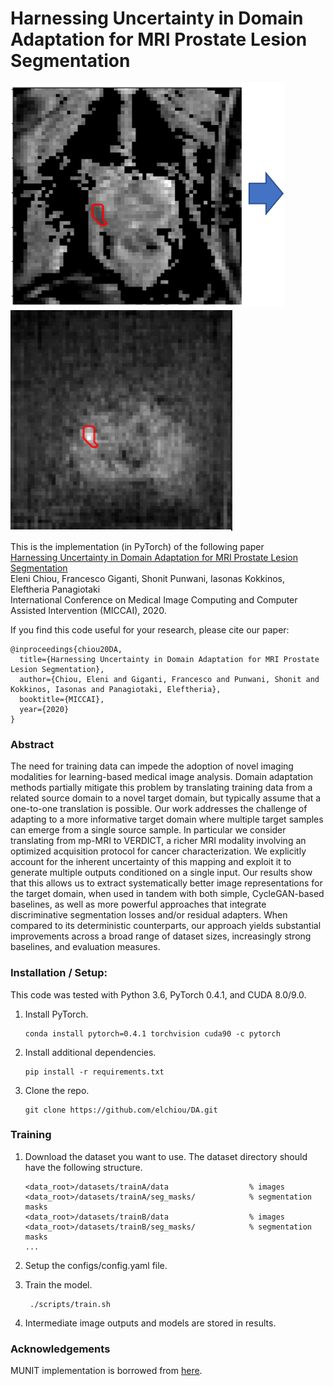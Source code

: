 # Harnessing Uncertainty in Domain Adaptation for MRI Prostate Lesion Segmentation
![](./imgs/sample.png) ![](./imgs/transl_samples.gif)

This is the implementation (in PyTorch) of the following paper \
[Harnessing Uncertainty in Domain Adaptation for MRI Prostate Lesion Segmentation](https://arxiv.org/abs/2010.07411) \
Eleni Chiou, Francesco Giganti, Shonit Punwani, Iasonas Kokkinos, Eleftheria Panagiotaki \
International Conference on Medical Image Computing and Computer Assisted Intervention (MICCAI), 2020.

If you find this code useful for your research, please cite our paper:

```
@inproceedings{chiou20DA,
  title={Harnessing Uncertainty in Domain Adaptation for MRI Prostate Lesion Segmentation},
  author={Chiou, Eleni and Giganti, Francesco and Punwani, Shonit and Kokkinos, Iasonas and Panagiotaki, Eleftheria},
  booktitle={MICCAI},
  year={2020}
}
```

### Abstract
The need for training data can impede the adoption of novel imaging modalities for learning-based medical image analysis. Domain adaptation methods partially mitigate this problem by translating training data from a related source domain to a novel target domain, but typically assume that a one-to-one translation is possible. Our work addresses the challenge of adapting to a more informative target domain where multiple target samples can emerge from a single source sample. In particular we consider translating from mp-MRI to VERDICT, a richer MRI modality involving an optimized acquisition protocol for cancer characterization. We explicitly account for the inherent uncertainty of this mapping and exploit it to generate multiple outputs conditioned on a single input. Our results show that this allows us to extract systematically better image representations for the target domain, when used in tandem with both simple, CycleGAN-based baselines, as well as more powerful approaches that integrate discriminative segmentation losses and/or residual adapters. When compared to its deterministic counterparts, our approach yields substantial improvements across a broad range of dataset sizes, increasingly strong baselines, and evaluation measures.

### Installation / Setup:

This code was tested with Python 3.6, PyTorch 0.4.1, and CUDA 8.0/9.0.

1. Install PyTorch.
    ```
    conda install pytorch=0.4.1 torchvision cuda90 -c pytorch
    ```

2. Install additional dependencies.
    ```
    pip install -r requirements.txt
    ```

3. Clone the repo.
    ```
   git clone https://github.com/elchiou/DA.git
   ```

### Training
1. Download the dataset you want to use. The dataset directory should have the following structure.
   ```
   <data_root>/datasets/trainA/data                  % images
   <data_root>/datasets/trainA/seg_masks/            % segmentation masks
   <data_root>/datasets/trainB/data                  % images
   <data_root>/datasets/trainB/seg_masks/            % segmentation masks
   ...
   ```
2. Setup the configs/config.yaml file.

3. Train the model.
   ```
    ./scripts/train.sh
    ```
4. Intermediate image outputs and models are stored in results.

### Acknowledgements
MUNIT implementation is borrowed from [here](https://github.com/NVlabs/MUNIT).



